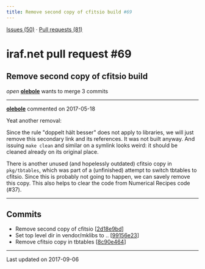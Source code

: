 ```yaml
---
title: Remove second copy of cfitsio build #69
---
```


[Issues (50)](https://iraf-community.github.io/iraf-v216/issues) · [Pull requests (81)](https://iraf-community.github.io/iraf-v216/issues/pulls)

# iraf.net pull request #69
## Remove second copy of cfitsio build
*open* **[olebole](https://github.com/olebole)** wants to merge 3 commits

- - - -

**[olebole](https://github.com/olebole)** commented on 2017-05-18

Yeat another removal:  
  
Since the rule "doppelt hält besser" does not apply to libraries, we will just remove this secondary link and its references. It was not built anyway. And issuing `make clean` and similar on a symlink looks weird: it should be cleaned already on its original place.  
  
There is another unused (and hopelessly outdated) cfitsio copy in `pkg/tbtables`, which was part of a (unfinished) attempt to switch tbtables to cfitsio. Since this is probably not going to happen, we can savely remove this copy. This also helps to clear the code from Numerical Recipes code (#37).
- - - -

## Commits

* Remove second copy of cfitsio [[2d18e9bd](https://github.com/iraf-community/iraf/commit/2d18e9bd6670fb6b22f7282b3cf7d053192f8631)]
* Set top level dir in vendor/mklibs to .. [[99156e23](https://github.com/iraf-community/iraf/commit/99156e2382a8520b802018a1ced8ff4ef1f31c0a)]
* Remove cfitsio copy in tbtables [[8c90e464](https://github.com/iraf-community/iraf/commit/8c90e4641c1a093c14b7558c1be20d150b988efb)]

- - - -

Last updated on 2017-09-06
